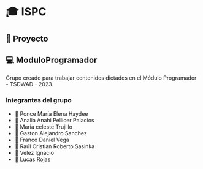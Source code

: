 # :mortar_board: ISPC
## :newspaper: Proyecto
## :computer: ModuloProgramador 
Grupo creado para trabajar contenidos dictados en el Módulo Programador - TSDWAD - 2023.

### Integrantes del grupo

- :girl: Ponce María Elena Haydee 
- :woman: Analia Anahi Pellicer Palacios 
- :princess: Maria celeste Trujillo 
- :boy: Gaston Alejandro Sanchez 
- :man: Franco Daniel Vega 
- :man_with_gua_pi_mao: Raúl Cristian Roberto Sasinka 
- :boy: Velez Ignacio 
- :man: Lucas Rojas 






